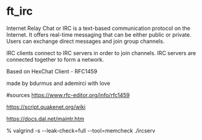 # ft_irc

Internet Relay Chat or IRC is a text-based communication protocol on the Internet.
It offers real-time messaging that can be either public or private. Users can exchange
direct messages and join group channels.

IRC clients connect to IRC servers in order to join channels. IRC servers are connected
together to form a network.


Based on HexChat Client - RFC1459


made by bdurmus and ademirci with love

#sources
https://www.rfc-editor.org/info/rfc1459

https://script.quakenet.org/wiki

https://docs.dal.net/maintr.htm

% valgrind -s --leak-check=full --tool=memcheck ./ircserv 

